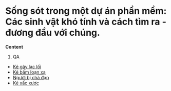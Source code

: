 # Sống sót trong một dự án phần mềm: Các sinh vật khó tính và cách tìm ra - đương đầu với chúng.

**Content**

1. QA
  * [Kẻ gây lạc lối](/QA_ke_gay_lac_loi)
  * [Kẻ bấm loạn xạ](/QA_ke_bam_loan_xa)
  * [Người bị chà đạp](/QA_nguoi_bi_cha_dap)
  * [Kẻ xấc xược](/QA_ke_xac_xuoc)

  